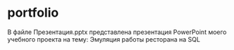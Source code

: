 # portfolio
В файле Презентация.pptx представлена презентация PowerPoint моего учебного проекта на тему: Эмуляция работы ресторана на SQL
